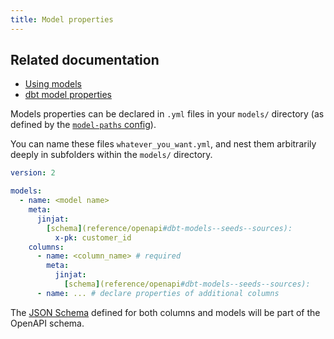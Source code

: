 ```yaml
---
title: Model properties
---
```


## Related documentation
- [Using models](https://docs.getdbt.com/docs/build/models)
- [dbt model properties](https://docs.getdbt.com/reference/model-properties)

Models properties can be declared in `.yml` files in your `models/` directory (as defined by the [`model-paths` config](https://docs.getdbt.com/reference/project-configs/model-paths)).

You can name these files `whatever_you_want.yml`, and nest them arbitrarily deeply in subfolders within the `models/` directory.

<File name='models/<filename>.yml'>

```yml
version: 2

models:
  - name: <model name>
    meta:
      jinjat:
        [schema](reference/openapi#dbt-models--seeds--sources):
          x-pk: customer_id
    columns:
      - name: <column_name> # required
        meta:
          jinjat:
            [schema](reference/openapi#dbt-models--seeds--sources):
      - name: ... # declare properties of additional columns
```

The [JSON Schema](https://json-schema.org/) defined for both columns and models will be part of the OpenAPI schema.

</File>